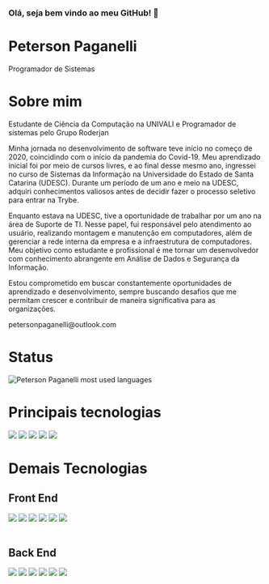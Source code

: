 ### Olá, seja bem vindo ao meu GitHub! 👋
<div>
  <h1>Peterson Paganelli</h1>
  <p>Programador de Sistemas</p>
</div>
<div>
 <h1>Sobre mim</h1>
 <p>Estudante de Ciência da Computação na UNIVALI e Programador de sistemas pelo Grupo Roderjan</p>
 <p>Minha jornada no desenvolvimento de software teve início no começo de 2020, coincidindo com o início da pandemia do Covid-19. Meu aprendizado inicial foi por meio de cursos livres, e ao final desse mesmo ano, ingressei no curso de Sistemas da Informação na Universidade do Estado de Santa Catarina (UDESC). Durante um período de um ano e meio na UDESC, adquiri conhecimentos valiosos antes de decidir fazer o processo seletivo para entrar na Trybe.</p>
 <p>
Enquanto estava na UDESC, tive a oportunidade de trabalhar por um ano na área de Suporte de TI. Nesse papel, fui responsável pelo atendimento ao usuário, realizando montagem e manutenção em computadores, além de gerenciar a rede interna da empresa e a infraestrutura de computadores.
Meu objetivo como estudante e profissional é me tornar um desenvolvedor com conhecimento abrangente em Análise de Dados e Segurança da Informação.
 </p>
  <p>
    Estou comprometido em buscar constantemente oportunidades de aprendizado e desenvolvimento, sempre buscando desafios que me permitam crescer e contribuir de maneira significativa para as organizações.
  </p>
 <p>petersonpaganelli@outlook.com</p>
</div>
<div>
  <h1>Status</h1>
  <img src="https://github-readme-stats.vercel.app/api/top-langs/?username=Peterson-Paganelli" alt="Peterson Paganelli most used languages">
</div>
<h1>Principais tecnologias</h1>
<div
  display="row">
  <img src="https://img.shields.io/badge/python-3670A0?style=for-the-badge&logo=python&logoColor=ffdd54" />
  <img src="https://img.shields.io/badge/JavaScript-323330?style=for-the-badge&logo=javascript&logoColor=F7DF1E" />
  <img src="https://img.shields.io/badge/mysql-%2300f.svg?style=for-the-badge&logo=mysql&logoColor=white" />
  <img src="https://img.shields.io/badge/postgres-%23316192.svg?style=for-the-badge&logo=postgresql&logoColor=white" />
  <img src="https://img.shields.io/badge/docker-%230db7ed.svg?style=for-the-badge&logo=docker&logoColor=white" />
</div>
<h1>Demais Tecnologias</h1>
<h2>Front End</h2>
<div
  display="row">
  <img src="https://img.shields.io/badge/HTML5-E34F26?style=for-the-badge&logo=html5&logoColor=white" />
  <img src="https://img.shields.io/badge/CSS3-1572B6?style=for-the-badge&logo=css3&logoColor=white" />
  <img src="https://img.shields.io/badge/JavaScript-323330?style=for-the-badge&logo=javascript&logoColor=F7DF1E" />
  <img src="https://img.shields.io/badge/React-20232A?style=for-the-badge&logo=react&logoColor=61DAFB" />
  <img src="https://img.shields.io/badge/Redux-593D88?style=for-the-badge&logo=redux&logoColor=white" />
  <img src="https://img.shields.io/badge/Next-black?style=for-the-badge&logo=next.js&logoColor=white" />
</div>
<br />
<h2>Back End</h2>
<div
  display="row">
  <img src="https://img.shields.io/badge/typescript-%23007ACC.svg?style=for-the-badge&logo=typescript&logoColor=white"/>
  <img src="https://img.shields.io/badge/Docker-2CA5E0?style=for-the-badge&logo=docker&logoColor=white" />
  <img src="https://img.shields.io/badge/MySQL-005C84?style=for-the-badge&logo=mysql&logoColor=white" />
   <img src="https://img.shields.io/badge/MongoDB-%234ea94b.svg?style=for-the-badge&logo=mongodb&logoColor=white" />
  <img src="https://img.shields.io/badge/node.js-6DA55F?style=for-the-badge&logo=node.js&logoColor=white" />
  <img src="https://img.shields.io/badge/express.js-%23404d59.svg?style=for-the-badge&logo=express&logoColor=%2361DAFB" />
</div>

<!--
**Peterson-Paganelli/Peterson-Paganelli** is a ✨ _special_ ✨ repository because its `README.md` (this file) appears on your GitHub profile.

Here are some ideas to get you started:

- 🔭 I’m currently working on ...
- 🌱 I’m currently learning ...
- 👯 I’m looking to collaborate on ...
- 🤔 I’m looking for help with ...
- 💬 Ask me about ...
- 📫 How to reach me: ...
- 😄 Pronouns: ...
- ⚡ Fun fact: ...
-->
